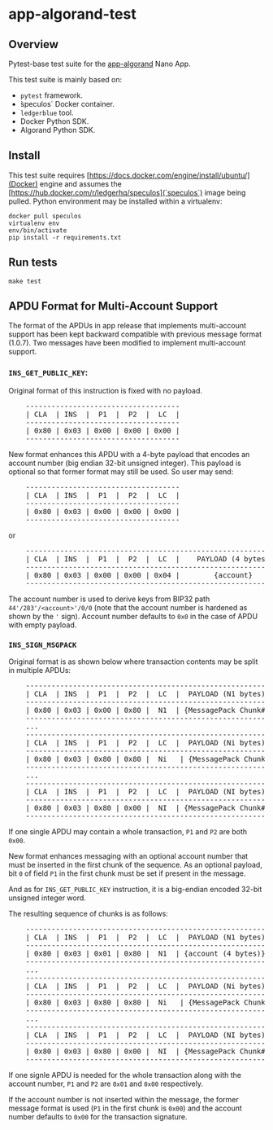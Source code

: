 # app-algorand-test

## Overview

Pytest-base test suite for the [app-algorand](https://github.com/LedgerHQ/app-algorand) Nano App.

This test suite is mainly based on:
 - `pytest` framework.
 -  ̀speculos` Docker container.
 - `ledgerblue` tool.
 - Docker Python SDK.
 - Algorand Python SDK.


## Install

This test suite requires [https://docs.docker.com/engine/install/ubuntu/](Docker) engine
and assumes the [https://hub.docker.com/r/ledgerhq/speculos](`speculos`) image being pulled.
Python environment may be installed within a virtualenv:

  ```
  docker pull speculos
  virtualenv env
  env/bin/activate
  pip install -r requirements.txt
  ```

## Run tests

  ```
  make test
  ```
  
## APDU Format for Multi-Account Support

The format of the APDUs in app release that implements multi-account support has been kept backward compatible with
previous message format (1.0.7). Two messages have been modified to implement multi-account support.

### `INS_GET_PUBLIC_KEY`:

Original format of this instruction is fixed with no payload.
<pre>
    ------------------------------------
    | CLA  | INS  |  P1  |  P2  |  LC  |
    ------------------------------------
    | 0x80 | 0x03 | 0x00 | 0x00 | 0x00 |
    ------------------------------------
</pre>

New format enhances this APDU with a 4-byte payload that encodes an account number (big endian 32-bit unsigned integer).
This payload is optional so that former format may still be used. So user may send:
<pre>
    ------------------------------------
    | CLA  | INS  |  P1  |  P2  |  LC  |
    ------------------------------------
    | 0x80 | 0x03 | 0x00 | 0x00 | 0x00 |
    ------------------------------------
</pre>
or
<pre>
    ----------------------------------------------------------------
    | CLA  | INS  |  P1  |  P2  |  LC  |    PAYLOAD (4 bytes)      |
    ----------------------------------------------------------------
    | 0x80 | 0x03 | 0x00 | 0x00 | 0x04 |        {account}          |
    ----------------------------------------------------------------
</pre>

The account number is used to derive keys from BIP32 path `44'/283'/<account>'/0/0`
(note that the account number is hardened as shown by the `'` sign). Account number defaults
to `0x0` in the case of APDU with empty payload.


### `INS_SIGN_MSGPACK`

Original format is as shown below where transaction contents may be split in multiple APDUs:
<pre>
    ------------------------------------------------------------------------ - - -
    | CLA  | INS  |  P1  |  P2  |  LC  |  PAYLOAD (N1 bytes)
    ------------------------------------------------------------------------ - - -
    | 0x80 | 0x03 | 0x00 | 0x80 |  N1  | {MessagePack Chunk#1}
    ------------------------------------------------------------------------ - - -
    ...
    ------------------------------------------------------------------------ - - -
    | CLA  | INS  |  P1  |  P2  |  LC  |  PAYLOAD (Ni bytes)
    ------------------------------------------------------------------------ - - -
    | 0x80 | 0x03 | 0x80 | 0x80 |  Ni   | {MessagePack Chunk#i}
    ------------------------------------------------------------------------ - - -
    ...
    ------------------------------------------------------------------------ - - -
    | CLA  | INS  |  P1  |  P2  |  LC  |  PAYLOAD (NI bytes)
    ------------------------------------------------------------------------ - - -
    | 0x80 | 0x03 | 0x80 | 0x00 |  NI  | {MessagePack Chunk#I}
    ------------------------------------------------------------------------ - - -
</pre>
If one single APDU may contain a whole transaction, `P1` and `P2` are both `0x00`.

New format enhances messaging with an optional account number that must be inserted
in the first chunk of the sequence. As an optional payload, bit `0` of field `P1` in
the first chunk must be set if present in the message.

And as for `INS_GET_PUBLIC_KEY` instruction, it is a big-endian encoded 32-bit
unsigned integer word. 

The resulting sequence of chunks is as follows:
<pre>
    ------------------------------------------------------------------------ - - -
    | CLA  | INS  |  P1  |  P2  |  LC  |  PAYLOAD (N1 bytes)
    ------------------------------------------------------------------------ - - -
    | 0x80 | 0x03 | 0x01 | 0x80 |  N1  | {account (4 bytes)} + {MessagePack Chunk#1 (N1 - 4 bytes)}
    ------------------------------------------------------------------------ - - -
    ...
    ------------------------------------------------------------------------ - - -
    | CLA  | INS  |  P1  |  P2  |  LC  |  PAYLOAD (Ni bytes)
    ------------------------------------------------------------------------ - - -
    | 0x80 | 0x03 | 0x80 | 0x80 |  Ni   | {MessagePack Chunk#i}
    ------------------------------------------------------------------------ - - -
    ...
    ------------------------------------------------------------------------ - - -
    | CLA  | INS  |  P1  |  P2  |  LC  |  PAYLOAD (NI bytes)
    ------------------------------------------------------------------------ - - -
    | 0x80 | 0x03 | 0x80 | 0x00 |  NI  | {MessagePack Chunk#I}
    ------------------------------------------------------------------------ - - -
</pre>
If one signle APDU is needed for the whole transaction along with the account number,
`P1` and `P2` are `0x01` and `0x00` respectively. 

If the account number is not inserted within the message, the former message format is used
(`P1` in the first chunk is `0x00`) and the account number defaults to `0x00` for the transaction
signature.

